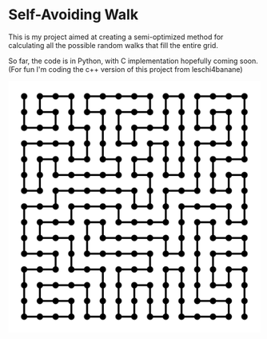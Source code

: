 # Self-Avoiding Walk

This is my project aimed at creating a semi-optimized method for calculating all the possible random walks that fill the entire grid.

So far, the code is in Python, with C implementation hopefully coming soon.  
(For fun I'm coding the c++ version of this project from leschi4banane)

![walk](images/image.png)
